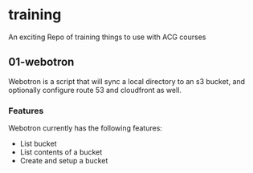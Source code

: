 # training
An exciting Repo of training things to use with ACG courses

## 01-webotron

Webotron is a script that will sync a local directory to an s3 bucket, and optionally configure route 53 and cloudfront as well.

### Features

Webotron currently has the following features:

- List bucket
- List contents of a bucket
- Create and setup a bucket
